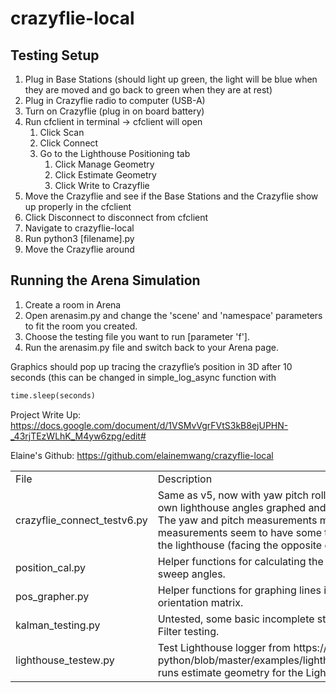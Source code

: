 # crazyflie-local
<table>
<tr>
<td>  File    </td> <td> Description </td>
</tr>

<tr>
<td> crazyflie_connect_testv6.py </td>
<td>
Same as v5, now with yaw pitch roll from both the stabilizer (gyro) and our own lighthouse angles graphed and orientation matrix also graphed. Notes: The yaw and pitch measurements match up pretty well, but our roll measurements seem to have some trouble when rolling too far away from the lighthouse (facing the opposite direction), which is expected.
</td>
</tr>

<td> position_cal.py </td>
<td>
Helper functions for calculating the position and orientation from the raw sweep angles.
</tr>

<td> pos_grapher.py </td>
<td>
Helper functions for graphing lines in 3d for the position graphs and the 3d orientation matrix.
</td>
</tr>

<td> kalman_testing.py </td>
<td>
Untested, some basic incomplete starter code for future Extended Kalman Filter testing.
</tr>


<td> lighthouse_testew.py </td>
<td>
Test Lighthouse logger from https://github.com/bitcraze/crazyflie-lib-python/blob/master/examples/lighthouse/multi_bs_geometry_estimation.py, runs estimate geometry for the Lighthouses.
</td>
</tr>

## Testing Setup
1. Plug in Base Stations (should light up green, the light will be blue when they are moved and go back to green when they are at rest)
2. Plug in Crazyflie radio to computer (USB-A)
3. Turn on Crazyflie (plug in on board battery)
4. Run cfclient in terminal -> cfclient will open
    1. Click Scan
    2. Click Connect
    3. Go to the Lighthouse Positioning tab
        1. Click Manage Geometry
        2. Click Estimate Geometry
        3. Click Write to Crazyflie
5. Move the Crazyflie and see if the Base Stations and the Crazyflie show up properly in the cfclient
6. Click Disconnect to disconnect from cfclient
7. Navigate to crazyflie-local
8. Run python3 [filename].py
9. Move the Crazyflie around

## Running the Arena Simulation
1. Create a room in Arena
2. Open arenasim.py and change the 'scene' and 'namespace' parameters to fit the room you created.
3. Choose the testing file you want to run [parameter 'f'].
4. Run the arenasim.py file and switch back to your Arena page.

Graphics should pop up tracing the crazyflie’s position in 3D after 10 seconds (this can be changed in simple_log_async function with 
```python
time.sleep(seconds)
```


Project Write Up: https://docs.google.com/document/d/1VSMvVgrFVtS3kB8ejUPHN-_43rjTEzWLhK_M4yw6zpg/edit#

Elaine's Github: https://github.com/elainemwang/crazyflie-local 
